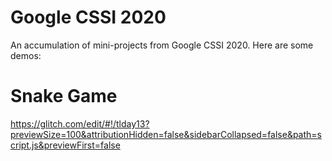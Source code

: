 # Google CSSI 2020
An accumulation of mini-projects from Google CSSI 2020. Here are some demos:

# Snake Game
https://glitch.com/edit/#!/tlday13?previewSize=100&attributionHidden=false&sidebarCollapsed=false&path=script.js&previewFirst=false
